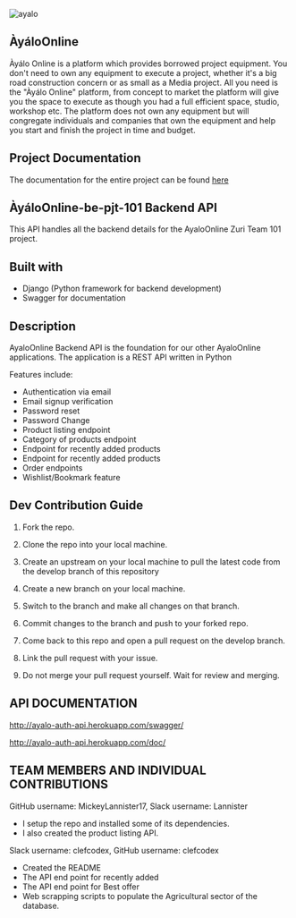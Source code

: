

![ayalo](https://user-images.githubusercontent.com/59079323/124952078-d94e9500-e00b-11eb-84ec-76a5fcdbc389.jpg)



## ÀyáloOnline
Àyálo Online is a platform which provides borrowed project equipment. You don't need to own any equipment to execute a project, whether it's a big road construction concern or as small as a Media project.
All you need is the "Àyálo Online" platform, from concept to market the platform will give you the space to execute as though you had a full efficient space, studio, workshop etc.
The platform does not own any equipment but will congregate individuals and companies that own the equipment and help you start and finish the project in time and budget.

## Project Documentation
The documentation for the entire project can be found [here](https://docs.google.com/document/d/1zMxpgaBGehSatTkSlHvNvgHAcBGGvjpWx-zKIvoQ4mM/edit?usp=sharing)

## ÀyáloOnline-be-pjt-101 Backend API
This API handles all the backend details for the AyaloOnline Zuri Team 101 project.

## Built with
- Django (Python framework for backend development)
- Swagger for documentation

## Description
AyaloOnline Backend API is the foundation for our other AyaloOnline applications. The application is a REST API written in Python

Features include:
- Authentication via email
- Email signup verification
- Password reset
- Password Change
- Product listing endpoint
- Category of products endpoint
- Endpoint for recently added products
- Endpoint for recently added products
- Order endpoints
- Wishlist/Bookmark feature


## Dev Contribution Guide
1. Fork the repo.

2. Clone the repo into your local machine.

3. Create an upstream on your local machine to pull the latest code from the develop branch of this repository

4. Create a new branch on your local machine.

5. Switch to the branch and make all changes on that branch.

6. Commit changes to the branch and push to your forked repo.

7. Come back to this repo and open a pull request on the develop branch.

8. Link the pull request with your issue.

9. Do not merge your pull request yourself. Wait for review and merging.


## API DOCUMENTATION

http://ayalo-auth-api.herokuapp.com/swagger/



http://ayalo-auth-api.herokuapp.com/doc/

## TEAM MEMBERS AND INDIVIDUAL CONTRIBUTIONS

GitHub username: MickeyLannister17,
Slack username: Lannister

- I setup the repo and installed some of its dependencies. 
- I also created the product listing API.

Slack username: clefcodex,
GitHub username: clefcodex

- Created the README
- The API end point for recently added
- The API end point for Best offer 
- Web scrapping scripts to populate the Agricultural sector of the database.